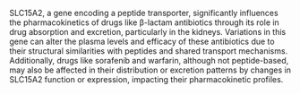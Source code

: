 SLC15A2, a gene encoding a peptide transporter, significantly influences the pharmacokinetics of drugs like β-lactam antibiotics through its role in drug absorption and excretion, particularly in the kidneys. Variations in this gene can alter the plasma levels and efficacy of these antibiotics due to their structural similarities with peptides and shared transport mechanisms. Additionally, drugs like sorafenib and warfarin, although not peptide-based, may also be affected in their distribution or excretion patterns by changes in SLC15A2 function or expression, impacting their pharmacokinetic profiles.